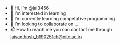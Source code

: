 - 👋 Hi, I’m @jai3456
- 👀 I’m interested in learning
- 🌱 I’m currently learning competative programming
- 💞️ I’m looking to collaborate on ...
- 📫 How to reach me you can contact me through jaisanthosh_b190251ch@nitc.ac.in

<!---
jai3456/jai3456 is a ✨ special ✨ repository because its `README.md` (this file) appears on your GitHub profile.
You can click the Preview link to take a look at your changes.
--->
